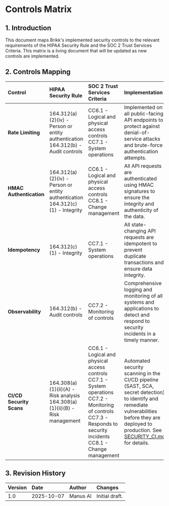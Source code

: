 # Controls Matrix

## 1. Introduction

This document maps Brikk's implemented security controls to the relevant requirements of the HIPAA Security Rule and
the SOC 2 Trust Services Criteria. This matrix is a living document that will be updated as new controls are
implemented.

## 2. Controls Mapping

| Control | HIPAA Security Rule | SOC 2 Trust Services Criteria | Implementation |
| :--- | :--- | :--- | :--- |
| **Rate Limiting** | 164.312(a)(2)(iv) - Person or entity authentication<br>164.312(b) - Audit controls | CC6.1 - Logical and physical access controls<br>CC7.1 - System operations | Implemented on all public-facing API endpoints to protect against denial-of-service attacks and brute-force authentication attempts. |
| **HMAC Authentication** | 164.312(a)(2)(iv) - Person or entity authentication<br>164.312(c)(1) - Integrity | CC6.1 - Logical and physical access controls<br>CC8.1 - Change management | All API requests are authenticated using HMAC signatures to ensure the integrity and authenticity of the data. |
| **Idempotency** | 164.312(c)(1) - Integrity | CC7.1 - System operations | All state-changing API requests are idempotent to prevent duplicate transactions and ensure data integrity. |
| **Observability** | 164.312(b) - Audit controls | CC7.2 - Monitoring of controls | Comprehensive logging and monitoring of all systems and applications to detect and respond to security incidents in a timely manner. |
| **CI/CD Security Scans** | 164.308(a)(1)(ii)(A) - Risk analysis<br>164.308(a)(1)(ii)(B) - Risk management | CC6.1 - Logical and physical access controls<br>CC7.1 - System operations<br>CC7.2 - Monitoring of controls<br>CC7.3 - Responds to security incidents<br>CC8.1 - Change management | Automated security scanning in the CI/CD pipeline (SAST, SCA, secret detection) to identify and remediate vulnerabilities before they are deployed to production. See [SECURITY_CI.md](../SECURITY_CI.md) for details. |

## 3. Revision History

| Version | Date | Author | Changes |
| :--- | :--- | :--- | :--- |
| 1.0 | 2025-10-07 | Manus AI | Initial draft. |

